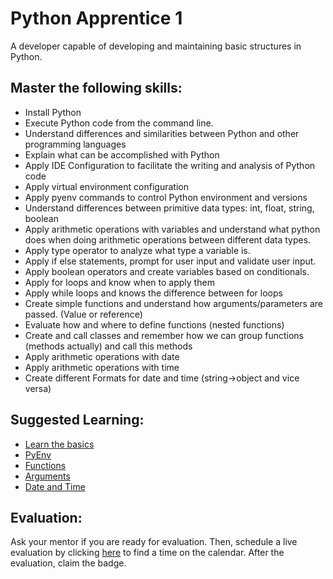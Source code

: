 # Python Apprentice 1

A developer capable of developing and maintaining basic structures in Python.

## Master the following skills:

* Install Python
* Execute Python code from the command line.
* Understand differences and similarities between Python and other programming languages
* Explain what can be accomplished with Python
* Apply IDE Configuration to facilitate the writing and analysis of Python code
* Apply virtual environment configuration
* Apply pyenv commands to control Python environment and versions
* Understand differences between primitive data types: int, float, string, boolean
* Apply arithmetic operations with variables and understand what python does when doing arithmetic operations between different data types.
* Apply type operator to analyze what type a variable is.
* Apply if else statements, prompt for user input and validate user input.
* Apply boolean operators and create variables based on conditionals.
* Apply for loops and know when to apply them
* Apply while loops and knows the difference between for loops
* Create simple functions and understand how arguments/parameters are passed. (Value or reference)
* Evaluate how and where to define functions (nested functions)
* Create and call classes and remember how we can group functions (methods actually) and call this methods
* Apply arithmetic operations with date
* Apply arithmetic operations with time
* Create different Formats for date and time (string->object and vice versa)

## Suggested Learning:

* [Learn the basics](https://www.learnpython.org/)
* [PyEnv](https://github.com/pyenv/pyenv#simple-python-version-management-pyenv)
* [Functions](https://www.programiz.com/python-programming/function)
* [Arguments](https://www.programiz.com/python-programming/function-argument)
* [Date and Time](https://www.programiz.com/python-programming/datetime)

## Evaluation:

Ask your mentor if you are ready for evaluation. Then, schedule a live evaluation by clicking [here](http://evals.codex.academy) to find a time on the calendar. After the evaluation, claim the badge.